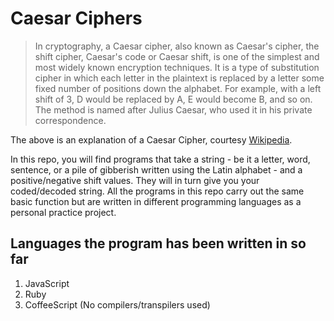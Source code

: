 # Caesar Ciphers

> In cryptography, a Caesar cipher, also known as Caesar's cipher, the shift cipher, Caesar's code or Caesar shift, is one of the simplest and most widely known encryption techniques. It is a type of substitution cipher in which each letter in the plaintext is replaced by a letter some fixed number of positions down the alphabet. For example, with a left shift of 3, D would be replaced by A, E would become B, and so on. The method is named after Julius Caesar, who used it in his private correspondence.

The above is an explanation of a Caesar Cipher, courtesy [Wikipedia](https://en.wikipedia.org/wiki/Caesar_cipher).

In this repo, you will find programs that take a string - be it a letter, word, sentence, or a pile of gibberish written using the Latin alphabet - and a positive/negative shift values. They will in turn give you your coded/decoded string. All the programs in this repo carry out the same basic function but are written in different programming languages as a personal practice project.

## Languages the program has been written in so far
1. JavaScript
2. Ruby
3. CoffeeScript (No compilers/transpilers used)